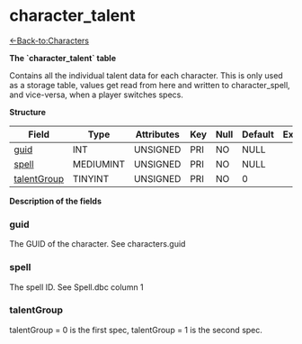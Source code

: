 # character\_talent

[<-Back-to:Characters](database-characters.md)

**The \`character\_talent\` table**

Contains all the individual talent data for each character. This is only used as a storage table, values get read from here and written to character\_spell, and vice-versa, when a player switches specs.

**Structure**

| Field            | Type         | Attributes | Key | Null | Default | Extra | Comment |
|------------------|--------------|------------|-----|------|---------|-------|---------|
| [guid][1]        | INT      | UNSIGNED   | PRI | NO   | NULL    |       |         |
| [spell][2]       | MEDIUMINT | UNSIGNED   | PRI | NO   | NULL    |       |         |
| [talentGroup][3] | TINYINT   | UNSIGNED   | PRI | NO   | 0       |       |         |

[1]: #guid
[2]: #spell
[3]: #talentgroup

**Description of the fields**

### guid

The GUID of the character. See characters.guid

### spell

The spell ID. See Spell.dbc column 1

### talentGroup

talentGroup = 0 is the first spec, talentGroup = 1 is the second spec.

